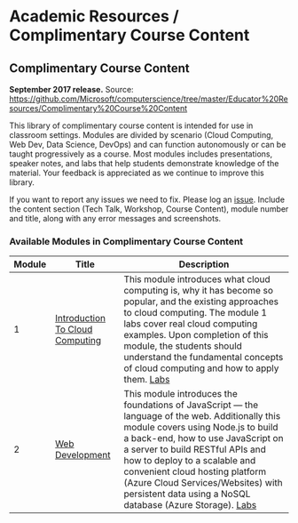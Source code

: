 # Academic Resources / Complimentary Course Content

## Complimentary Course Content

**September 2017 release.** Source: https://github.com/Microsoft/computerscience/tree/master/Educator%20Resources/Complimentary%20Course%20Content

This library of complimentary course content is intended for use in classroom settings. Modules are divided by scenario (Cloud Computing, Web Dev, Data Science, DevOps) and can function autonomously or can be taught progressively as a course. Most modules includes presentations, speaker notes, and labs that help students demonstrate knowledge of the material. Your feedback is appreciated as we continue to improve this library.

If you want to report any issues we need to fix. Please log an [issue](https://github.com/Microsoft/computerscience/issues). Include the content section (Tech Talk, Workshop, Course Content), module number and title, along with any error messages and screenshots.

### Available Modules in Complimentary Course Content

| Module | Title                                       | Description |
| ------ | ------------------------------------------- | ------------|
| 1      | [Introduction To Cloud Computing](/Educator%20Resources/Complimentary%20Course%20Content/Module1) | This module introduces what cloud computing is, why it has become so popular, and the existing approaches to cloud computing. The module 1 labs cover real cloud computing examples. Upon completion of this module, the students should understand the fundamental concepts of cloud computing and how to apply them. [Labs](/Educator%20Resources/Complimentary%20Course%20Content/Module1/Labs) |
| 2      | [Web Development](/Educator%20Resources/Complimentary%20Course%20Content/Module2) | This module introduces the foundations of JavaScript — the language of the web. Additionally this module covers using Node.js to build a back-end, how to use JavaScript on a server to build RESTful APIs and how to deploy to a scalable and convenient cloud hosting platform (Azure Cloud Services/Websites) with persistent data using a NoSQL database (Azure Storage). [Labs](/Educator%20Resources/Complimentary%20Course%20Content/Module2/Labs) |
